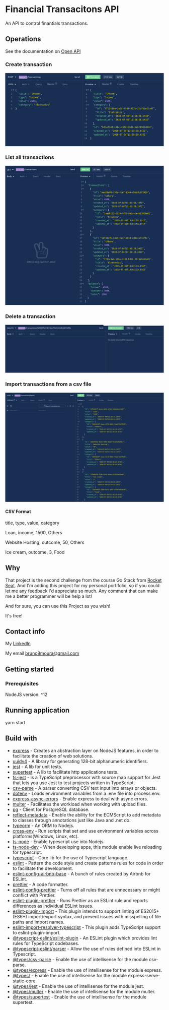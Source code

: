 # Financial Transacitons API

An API to control finantials transactions.

## Operations

See the documentation on
[Open API](https://app.swaggerhub.com/apis/bruno8moura/financialtransactions-api/1.0.0)

### Create transaction
![Create a transanction](project_images/create_transaction.png)

### List all transactions
![List all transanctions](project_images/list_all_transactions.png)

### Delete a transaction
![Delete a transanction](project_images/delete_a_transaction.png)

### Import transactions from a csv file
![Import transanctions](project_images/import_transactions.png)

#### CSV Format
title, type, value, category

Loan, income, 1500, Others

Website Hosting, outcome, 50, Others

Ice cream, outcome, 3, Food


## Why

That project is the second challenge from the course Go Stack from [Rocket Seat](https://github.com/Rocketseat). And I'm adding this project for my personal portifolio, so if you could let me any feedback I'd appreciate so much. Any comment that can make me a better programmer will be help a lot!

And for sure, you can use this Project as you wish!

It's free!

## Contact info

My [LinkedIn](https://www.linkedin.com/in/bruno8moura/)

My email bruno8moura@gmail.com

## Getting started

### Prerequisites

NodeJS version: ^12

## Running application

yarn start

## Build with

- [express](https://www.npmjs.com/package/express) - Creates an abstraction layer on NodeJS features, in order to facilitate the creation of web solutions.
- [uuidv4](https://www.npmjs.com/package/uuidv4) - A library for generating 128-bit alphanumeric identifiers.
- [jest](https://www.npmjs.com/package/jest) - A lib for unit tests.
- [supertest](https://www.npmjs.com/package/supertest) - A lib to facilitate http applications tests.
- [ts-jest](https://www.npmjs.com/package/ts-jest) - Is a TypeScript preprocessor with source map support for Jest that lets you use Jest to test projects written in TypeScript.
- [csv-parse](https://www.npmjs.com/package/csv-parse) - A parser converting CSV text input into arrays or objects.
- [dotenv](https://www.npmjs.com/package/dotenv) -  Loads environment variables from a .env file into process.env.
- [express-async-errors](https://www.npmjs.com/package/express-async-errors) - Enable express to deal with async errors.
- [multer](https://www.npmjs.com/package/multer) - Facilitates the workload when working with upload files.
- [pg](https://www.npmjs.com/package/pg) - Client for PostgreSQL database.
- [reflect-metadata](https://www.npmjs.com/package/reflect-metadata) - Enable the ability for the ECMScript to add metadata to classes through annotations just like Java and .net do.
- [typeorm](https://www.npmjs.com/package/typeorm) - An ORM to Nodejs.
- [cross-env](https://www.npmjs.com/package/cross-env) - Run scripts that set and use environment variables across platforms(Windows, Linux, etc).
- [ts-node](https://www.npmjs.com/package/ts-node) - Enable typescript use into Nodejs.
- [ts-node-dev](https://www.npmjs.com/package/ts-node-dev) - When developing apps, this module enable live reloading for typescript.
- [typescript](https://www.npmjs.com/package/typescript) - Core lib for the use of Typescript language.
- [eslint](https://www.npmjs.com/package/eslint) - Pattern the code style and create patterns rules for code in order to facilitate the development.
- [eslint-config-airbnb-base](https://www.npmjs.com/package/eslint-config-airbnb-base) - A bunch of rules created by Airbnb for ESLint.
- [prettier](https://www.npmjs.com/package/prettier) - A code formatter.
- [eslint-config-prettier](https://www.npmjs.com/package/eslint-config-prettier) - Turns off all rules that are unnecessary or might conflict with Prettier.
- [eslint-plugin-prettier](https://www.npmjs.com/package/eslint-plugin-prettier) - Runs Prettier as an ESLint rule and reports differences as individual ESLint issues.
- [eslint-plugin-import](https://www.npmjs.com/package/eslint-plugin-import) - This plugin intends to support linting of ES2015+ (ES6+) import/export syntax, and prevent issues with misspelling of file paths and import names.
- [eslint-import-resolver-typescript](https://www.npmjs.com/package/eslint-import-resolver-typescript) - This plugin adds TypeScript support to eslint-plugin-import.
- [@typescript-eslint/eslint-plugin](https://www.npmjs.com/package/@typescript-eslint/eslint-plugin) - An ESLint plugin which provides lint rules for TypeScript codebases.
- [@typescript-eslint/parser](https://www.npmjs.com/package/) - Allow the use of rules defined into ESLint in Typescript.
- [@types/csv-parse](https://www.npmjs.com/package/) - Enable the use of intellisense for the module csv-parse.
- [@types/express](https://www.npmjs.com/package/) - Enable the use of intellisense for the module express.
- [@types/](https://www.npmjs.com/package/) - Enable the use of intellisense for the module express-serve-static-core.
- [@types/jest](https://www.npmjs.com/package/) - Enable the use of intellisense for the module jest.
- [@types/multer](https://www.npmjs.com/package/) - Enable the use of intellisense for the module multer.
- [@types/supertest](https://www.npmjs.com/package/) - Enable the use of intellisense for the module supertest.
